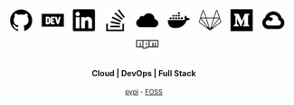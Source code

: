 
<!-- <table><tbody><tr><td> 
  
![GitHub metrics](https://metrics.lecoq.io/JeanMGirard)  

</td><td>
      
[![Top Langs](https://github-readme-stats.vercel.app/api/top-langs/?username=JeanMGirard)](https://github.com/anuraghazra/github-readme-stats)
      
</td></tr></tbody></table> -->



<div style="align:center;" align="center">

<!-- https://cdn.jsdelivr.net/npm/simple-icons@3.0.1/icons/ -->

&nbsp;&nbsp;  [<img src='https://raw.githubusercontent.com/JeanMGirard/JeanMGirard/main/assets/svg/github.svg' alt='github' height='40'>](https://github.com/JeanMGirard)
&nbsp;&nbsp;  [<img src='https://raw.githubusercontent.com/JeanMGirard/JeanMGirard/main/assets/svg/dev-dot-to.svg' alt='dev' height='40'>](https://dev.to/jeanmgirard)
&nbsp;&nbsp;  [<img src='https://raw.githubusercontent.com/JeanMGirard/JeanMGirard/main/assets/svg/linkedin.svg' alt='linkedin' height='40'>](https://www.linkedin.com/in/jeanmgirard)
&nbsp;&nbsp;  [<img src='https://raw.githubusercontent.com/JeanMGirard/JeanMGirard/main/assets/svg/stackoverflow.svg' alt='stackoverflow' height='40'>](https://stackoverflow.com/users/7011649/jeanmgirard)
&nbsp;&nbsp;  [<img src='https://raw.githubusercontent.com/JeanMGirard/JeanMGirard/main/assets/svg/icloud.svg' alt='website' height='40'>](https://jeanmgirard.com)
&nbsp;&nbsp;  [<img src='https://raw.githubusercontent.com/JeanMGirard/JeanMGirard/main/assets/svg/docker.svg' alt='docker' height='40'>](https://hub.docker.com/u/jeanmgirard)
&nbsp;&nbsp;  [<img src='https://raw.githubusercontent.com/JeanMGirard/JeanMGirard/main/assets/svg/gitlab.svg' alt='gitlab' height='40'>](https://gitlab.com/Jean.M.Girard)
&nbsp;&nbsp;  [<img src='https://raw.githubusercontent.com/JeanMGirard/JeanMGirard/main/assets/svg/medium.svg' alt='medium' height='40'>](https://medium.com/@jeanmg1rard)
&nbsp;&nbsp;  [<img src='https://raw.githubusercontent.com/JeanMGirard/JeanMGirard/main/assets/svg/googlecloud.svg' alt='google cloud' height='40'>](https://g.dev/jeanmgirard)
&nbsp;&nbsp;  [<img src='https://raw.githubusercontent.com/JeanMGirard/JeanMGirard/main/assets/svg/npm.svg' alt='google cloud' height='40'>](https://www.npmjs.com/~jeanmgirard)

#### Cloud | DevOps | Full Stack
  
</div><div style="align:center;" align="center"><small>
  
[pypi](https://pypi.org/user/JeanMGirard/) - [FOSS](https://itsfoss.community/u/jeanmgirard)

</small></div>

